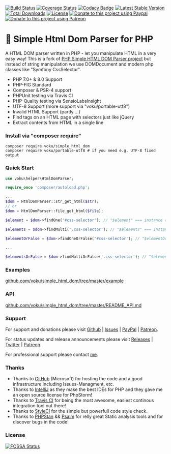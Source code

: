 [![Build Status](https://github.com/voku/simple_html_dom/actions/workflows/ci.yml/badge.svg?branch=master)](https://github.com/voku/simple_html_dom/actions)
[![Coverage Status](https://coveralls.io/repos/github/voku/simple_html_dom/badge.svg?branch=master)](https://coveralls.io/github/voku/simple_html_dom?branch=master)
[![Codacy Badge](https://api.codacy.com/project/badge/Grade/3290fdc35c8f49ad9abdf053582466eb)](https://www.codacy.com/app/voku/simple_html_dom?utm_source=github.com&amp;utm_medium=referral&amp;utm_content=voku/simple_html_dom&amp;utm_campaign=Badge_Grade)
[![Latest Stable Version](https://poser.pugx.org/voku/simple_html_dom/v/stable)](https://packagist.org/packages/voku/simple_html_dom) 
[![Total Downloads](https://poser.pugx.org/voku/simple_html_dom/downloads)](https://packagist.org/packages/voku/simple_html_dom) 
[![License](https://poser.pugx.org/voku/simple_html_dom/license)](https://packagist.org/packages/voku/simple_html_dom)
[![Donate to this project using Paypal](https://img.shields.io/badge/paypal-donate-yellow.svg)](https://www.paypal.me/moelleken)
[![Donate to this project using Patreon](https://img.shields.io/badge/patreon-donate-yellow.svg)](https://www.patreon.com/voku)

# :scroll: Simple Html Dom Parser for PHP

A HTML DOM parser written in PHP - let you manipulate HTML in a very easy way!
This is a fork of [PHP Simple HTML DOM Parser project](http://simplehtmldom.sourceforge.net/) but instead of string manipulation we use DOMDocument and modern php classes like "Symfony CssSelector".

- PHP 7.0+ & 8.0 Support
- PHP-FIG Standard
- Composer & PSR-4 support
- PHPUnit testing via Travis CI
- PHP-Quality testing via SensioLabsInsight
- UTF-8 Support (more support via "voku/portable-utf8")
- Invalid HTML Support (partly ...)
- Find tags on an HTML page with selectors just like jQuery
- Extract contents from HTML in a single line


### Install via "composer require"

```shell
composer require voku/simple_html_dom
composer require voku/portable-utf8 # if you need e.g. UTF-8 fixed output
```

### Quick Start

```php
use voku\helper\HtmlDomParser;

require_once 'composer/autoload.php';

...
$dom = HtmlDomParser::str_get_html($str);
// or 
$dom = HtmlDomParser::file_get_html($file);

$element = $dom->findOne('#css-selector'); // "$element" === instance of "SimpleHtmlDomInterface"

$elements = $dom->findMulti('.css-selector'); // "$elements" === instance of SimpleHtmlDomNodeInterface<int, SimpleHtmlDomInterface>

$elementOrFalse = $dom->findOneOrFalse('#css-selector'); // "$elementOrFalse" === instance of "SimpleHtmlDomInterface" or false

...

$elementsOrFalse = $dom->findMultiOrFalse('.css-selector'); // "$elementsOrFalse" === instance of SimpleHtmlDomNodeInterface<int, SimpleHtmlDomInterface> or false
```

### Examples

[github.com/voku/simple_html_dom/tree/master/example](https://github.com/voku/simple_html_dom/tree/master/example)

### API

[github.com/voku/simple_html_dom/tree/master/README_API.md](https://github.com/voku/simple_html_dom/tree/master/README_API.md)

### Support

For support and donations please visit [Github](https://github.com/voku/simple_html_dom/) | [Issues](https://github.com/voku/simple_html_dom/issues) | [PayPal](https://paypal.me/moelleken) | [Patreon](https://www.patreon.com/voku).

For status updates and release announcements please visit [Releases](https://github.com/voku/simple_html_dom/releases) | [Twitter](https://twitter.com/suckup_de) | [Patreon](https://www.patreon.com/voku/posts).

For professional support please contact [me](https://about.me/voku).

### Thanks

- Thanks to [GitHub](https://github.com) (Microsoft) for hosting the code and a good infrastructure including Issues-Managment, etc.
- Thanks to [IntelliJ](https://www.jetbrains.com) as they make the best IDEs for PHP and they gave me an open source license for PhpStorm!
- Thanks to [Travis CI](https://travis-ci.com/) for being the most awesome, easiest continous integration tool out there!
- Thanks to [StyleCI](https://styleci.io/) for the simple but powerfull code style check.
- Thanks to [PHPStan](https://github.com/phpstan/phpstan) && [Psalm](https://github.com/vimeo/psalm) for relly great Static analysis tools and for discover bugs in the code!

### License
[![FOSSA Status](https://app.fossa.io/api/projects/git%2Bgithub.com%2Fvoku%2Fsimple_html_dom.svg?type=large)](https://app.fossa.io/projects/git%2Bgithub.com%2Fvoku%2Fsimple_html_dom?ref=badge_large)
